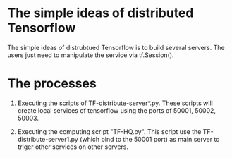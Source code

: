 The simple ideas of distributed Tensorflow
===

The simple ideas of distrubtued Tensorflow is to build several servers. The users just need to manipulate the service via tf.Session().

# The processes 
1. Executing the scripts of TF-distribute-server*.py. These scripts will create local services of tensorflow using the ports of 50001, 50002, 50003.

2. Executing the computing script "TF-HQ.py". This script use the TF-distribute-server1.py (which bind to the 50001 port) as main server to triger other services on other servers.


